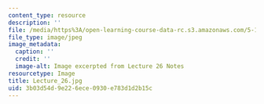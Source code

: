 ```yaml
---
content_type: resource
description: ''
file: /media/https%3A/open-learning-course-data-rc.s3.amazonaws.com/5-111sc-principles-of-chemical-science-fall-2014/3b03d54d9e226ece0930e783d1d2b15c_Lecture_26.jpg
file_type: image/jpeg
image_metadata:
  caption: ''
  credit: ''
  image-alt: Image excerpted from Lecture 26 Notes
resourcetype: Image
title: Lecture_26.jpg
uid: 3b03d54d-9e22-6ece-0930-e783d1d2b15c
---
```

